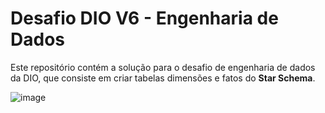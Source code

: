 # Desafio DIO V6 - Engenharia de Dados

Este repositório contém a solução para o desafio de engenharia de dados da DIO, que consiste em criar tabelas dimensões e fatos do **Star Schema**.

![image](https://github.com/user-attachments/assets/9cc48bf5-49d0-45a5-86cc-c9040b51a3c7)
